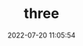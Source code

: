 ---
pageComponent:
  name: Catalogue
  data:
    key: 03.摘抄
title: three
date: 2022-07-20 11:05:54
permalink: /three/
sidebar: false
article: false
comment: false
editLink: false
---